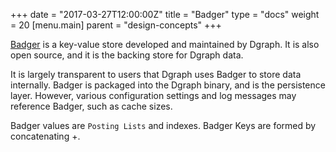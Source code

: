 +++
date = "2017-03-27T12:00:00Z"
title = "Badger"
type = "docs"
weight = 20
[menu.main]
    parent = "design-concepts"
+++


[Badger](https://github.com/dgraph-io/badger) is a key-value store developed and maintained by Dgraph. It is also open source, and it is the backing store for Dgraph data.

It is largely transparent to users that Dgraph uses Badger to store data internally. Badger is packaged into the Dgraph binary, and is the persistence layer. However, various configuration settings and log messages may reference Badger, such as cache sizes.

Badger values are `Posting Lists` and indexes. Badger Keys are formed by concatenating <RelationshipName>+<NodeUID>.
